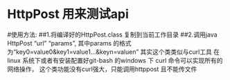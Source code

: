 # HttpPost 用来测试api
#使用方法:
##1.将编译好的HttpPost.class 复制到当前工作目录 
##2.调用java HttpPost “url” “params”, 其中params 的格式为“key0=value0&key1=value1...&keyn=valuen”
 其实这个类类似与curl工具 在linux 系统下或者有安装配置好git-bash 的windows 下 curl 命令可以实现所有的网络操作，
 这个类功能没有curl强大，只能调用httppost 且不能传文件

